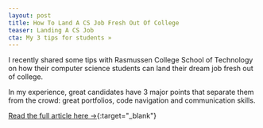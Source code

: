 ```yaml
---
layout: post
title: How To Land A CS Job Fresh Out Of College
teaser: Landing A CS Job
cta: My 3 tips for students »
---
```


I recently shared some tips with Rasmussen College School of Technology on how their computer science students can land their dream job fresh out of college. 

In my experience, great candidates have 3 major points that separate them from the crowd: great portfolios, code navigation and communication skills.

[Read the full article here →](https://www.rasmussen.edu/degrees/technology/blog/computer-science-skills/){:target="_blank"}
